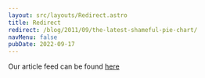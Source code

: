```yaml
---
layout: src/layouts/Redirect.astro
title: Redirect
redirect: /blog/2011/09/the-latest-shameful-pie-chart/
navMenu: false
pubDate: 2022-09-17
---
```

<div>
Our article feed can be found <a href="/blog/2011/09/the-latest-shameful-pie-chart/">here</a>
</div>
